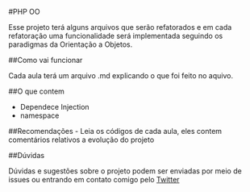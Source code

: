 #PHP OO

Esse projeto terá alguns arquivos que serão refatorados e em cada refatoração uma funcionalidade será implementada seguindo os paradigmas da Orientação a Objetos.

##Como vai funcionar

Cada aula terá um arquivo .md explicando o que foi feito no aquivo.

##O que contem 

- Dependece Injection
- namespace

##Recomendações 
    - Leia os códigos de cada aula, eles contem comentários relativos a evolução do projeto

##Dúvidas

Dúvidas e sugestões sobre o projeto podem ser enviadas por meio de issues ou entrando em contato comigo pelo [Twitter](https://twitter.com/ronaizacard)